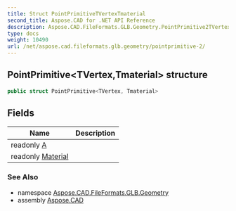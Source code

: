```yaml
---
title: Struct PointPrimitiveTVertexTmaterial
second_title: Aspose.CAD for .NET API Reference
description: Aspose.CAD.FileFormats.GLB.Geometry.PointPrimitive2TVertexTmaterial struct. 
type: docs
weight: 10490
url: /net/aspose.cad.fileformats.glb.geometry/pointprimitive-2/
---
```

## PointPrimitive&lt;TVertex,Tmaterial&gt; structure

```csharp
public struct PointPrimitive<TVertex, Tmaterial>
```

## Fields

| Name | Description |
| --- | --- |
| readonly [A](../../aspose.cad.fileformats.glb.geometry/pointprimitive-2/a/) |  |
| readonly [Material](../../aspose.cad.fileformats.glb.geometry/pointprimitive-2/material/) |  |

### See Also

* namespace [Aspose.CAD.FileFormats.GLB.Geometry](../../aspose.cad.fileformats.glb.geometry/)
* assembly [Aspose.CAD](../../)


